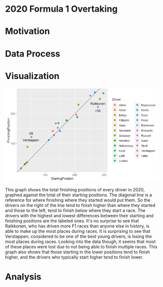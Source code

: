 # 2020 Formula 1 Overtaking
# Motivation
# Data Process
# Visualization
![2020 Formula 1 Grid Position vs. Finishing Position](https://github.com/IBancroft/Personal-Dataset/blob/main/drivers2.png?raw=true)

This graph shows the total finishing positions of every driver in 2020, graphed against the total of their starting positions. The diagonal line is a reference for where finishing where they started would put them. So the drivers on the right of the line tend to finish higher than where they started and those to the left, tend to finish below where they start a race. The drivers with the highest and lowest differences between their starting and finishing positions are the labeled ones. It's no surprise to see that Raikkonen, who has driven more F1 races than anyone else in history, is able to make up the most places during races. It is surprising to see that Verstappen, considered to be one of the best young drivers, is losing the most places during races. Looking into the data though, it seems that most of these places were lost due to not being able to finish multiple races. This graph also shows that those starting in the lower positions tend to finish higher, and the drivers who typically start higher tend to finish lower.
# Analysis
